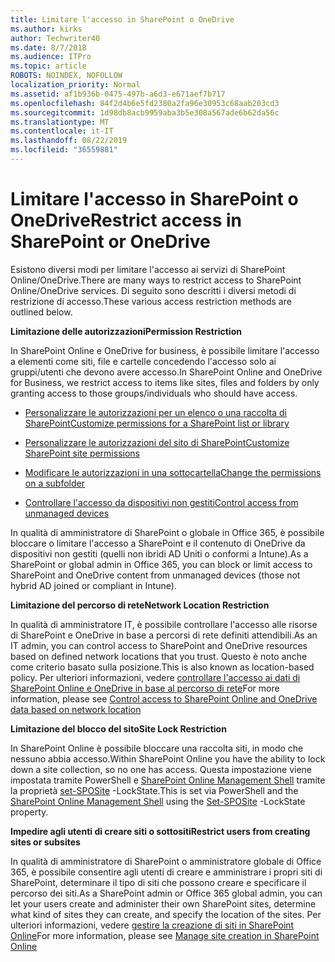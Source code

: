 ```yaml
---
title: Limitare l'accesso in SharePoint o OneDrive
ms.author: kirks
author: Techwriter40
ms.date: 8/7/2018
ms.audience: ITPro
ms.topic: article
ROBOTS: NOINDEX, NOFOLLOW
localization_priority: Normal
ms.assetid: af1b936b-0475-497b-a6d3-e671aef7b717
ms.openlocfilehash: 84f2d4b6e5fd2380a2fa96e30953c68aab203cd3
ms.sourcegitcommit: 1d98db8acb9959aba3b5e308a567ade6b62da56c
ms.translationtype: MT
ms.contentlocale: it-IT
ms.lasthandoff: 08/22/2019
ms.locfileid: "36559881"
---
```

# <a name="restrict-access-in-sharepoint-or-onedrive"></a><span data-ttu-id="9d2b8-102">Limitare l'accesso in SharePoint o OneDrive</span><span class="sxs-lookup"><span data-stu-id="9d2b8-102">Restrict access in SharePoint or OneDrive</span></span>

<span data-ttu-id="9d2b8-103">Esistono diversi modi per limitare l'accesso ai servizi di SharePoint Online/OneDrive.</span><span class="sxs-lookup"><span data-stu-id="9d2b8-103">There are many ways to restrict access to SharePoint Online/OneDrive services.</span></span> <span data-ttu-id="9d2b8-104">Di seguito sono descritti i diversi metodi di restrizione di accesso.</span><span class="sxs-lookup"><span data-stu-id="9d2b8-104">These various access restriction methods are outlined below.</span></span> 

<span data-ttu-id="9d2b8-105">**Limitazione delle autorizzazioni**</span><span class="sxs-lookup"><span data-stu-id="9d2b8-105">**Permission Restriction**</span></span>

<span data-ttu-id="9d2b8-106">In SharePoint Online e OneDrive for business, è possibile limitare l'accesso a elementi come siti, file e cartelle concedendo l'accesso solo ai gruppi/utenti che devono avere accesso.</span><span class="sxs-lookup"><span data-stu-id="9d2b8-106">In SharePoint Online and OneDrive for Business, we restrict access to items like sites, files and folders by only granting access to those groups/individuals who should have access.</span></span>

- [<span data-ttu-id="9d2b8-107">Personalizzare le autorizzazioni per un elenco o una raccolta di SharePoint</span><span class="sxs-lookup"><span data-stu-id="9d2b8-107">Customize permissions for a SharePoint list or library</span></span>](https://support.office.com/article/Customize-permissions-for-a-SharePoint-list-or-library-02d770f3-59eb-4910-a608-5f84cc297782)

- [<span data-ttu-id="9d2b8-108">Personalizzare le autorizzazioni del sito di SharePoint</span><span class="sxs-lookup"><span data-stu-id="9d2b8-108">Customize SharePoint site permissions</span></span>](https://docs.microsoft.com/sharepoint/customize-sharepoint-site-permissions)

- [<span data-ttu-id="9d2b8-109">Modificare le autorizzazioni in una sottocartella</span><span class="sxs-lookup"><span data-stu-id="9d2b8-109">Change the permissions on a subfolder</span></span>](https://support.office.com/article/Change-the-permissions-on-a-subfolder-5427BD7C-F20A-4F75-8CF2-5359DD45A1A6)

- [<span data-ttu-id="9d2b8-110">Controllare l'accesso da dispositivi non gestiti</span><span class="sxs-lookup"><span data-stu-id="9d2b8-110">Control access from unmanaged devices</span></span>](https://docs.microsoft.com/sharepoint/control-access-from-unmanaged-devices)

<span data-ttu-id="9d2b8-111">In qualità di amministratore di SharePoint o globale in Office 365, è possibile bloccare o limitare l'accesso a SharePoint e il contenuto di OneDrive da dispositivi non gestiti (quelli non ibridi AD Uniti o conformi a Intune).</span><span class="sxs-lookup"><span data-stu-id="9d2b8-111">As a SharePoint or global admin in Office 365, you can block or limit access to SharePoint and OneDrive content from unmanaged devices (those not hybrid AD joined or compliant in Intune).</span></span>

<span data-ttu-id="9d2b8-112">**Limitazione del percorso di rete**</span><span class="sxs-lookup"><span data-stu-id="9d2b8-112">**Network Location Restriction**</span></span>

<span data-ttu-id="9d2b8-113">In qualità di amministratore IT, è possibile controllare l'accesso alle risorse di SharePoint e OneDrive in base a percorsi di rete definiti attendibili.</span><span class="sxs-lookup"><span data-stu-id="9d2b8-113">As an IT admin, you can control access to SharePoint and OneDrive resources based on defined network locations that you trust.</span></span> <span data-ttu-id="9d2b8-114">Questo è noto anche come criterio basato sulla posizione.</span><span class="sxs-lookup"><span data-stu-id="9d2b8-114">This is also known as location-based policy.</span></span> <span data-ttu-id="9d2b8-115">Per ulteriori informazioni, vedere [controllare l'accesso ai dati di SharePoint Online e OneDrive in base al percorso di rete](https://docs.microsoft.com/sharepoint/control-access-based-on-network-location)</span><span class="sxs-lookup"><span data-stu-id="9d2b8-115">For more information, please see [Control access to SharePoint Online and OneDrive data based on network location](https://docs.microsoft.com/sharepoint/control-access-based-on-network-location)</span></span>

<span data-ttu-id="9d2b8-116">**Limitazione del blocco del sito**</span><span class="sxs-lookup"><span data-stu-id="9d2b8-116">**Site Lock Restriction**</span></span> 

<span data-ttu-id="9d2b8-117">In SharePoint Online è possibile bloccare una raccolta siti, in modo che nessuno abbia accesso.</span><span class="sxs-lookup"><span data-stu-id="9d2b8-117">Within SharePoint Online you have the ability to lock down a site collection, so no one has access.</span></span> <span data-ttu-id="9d2b8-118">Questa impostazione viene impostata tramite PowerShell e [SharePoint Online Management Shell](https://docs.microsoft.com/powershell/sharepoint/sharepoint-online/connect-sharepoint-online?view=sharepoint-ps) tramite la proprietà [set-SPOSite](https://docs.microsoft.com/powershell/module/sharepoint-online/set-sposite?view=sharepoint-ps) -LockState.</span><span class="sxs-lookup"><span data-stu-id="9d2b8-118">This is set via PowerShell and the [SharePoint Online Management Shell](https://docs.microsoft.com/powershell/sharepoint/sharepoint-online/connect-sharepoint-online?view=sharepoint-ps) using the [Set-SPOSite](https://docs.microsoft.com/powershell/module/sharepoint-online/set-sposite?view=sharepoint-ps) -LockState property.</span></span>

<span data-ttu-id="9d2b8-119">**Impedire agli utenti di creare siti o sottositi**</span><span class="sxs-lookup"><span data-stu-id="9d2b8-119">**Restrict users from creating sites or subsites**</span></span>

<span data-ttu-id="9d2b8-120">In qualità di amministratore di SharePoint o amministratore globale di Office 365, è possibile consentire agli utenti di creare e amministrare i propri siti di SharePoint, determinare il tipo di siti che possono creare e specificare il percorso dei siti.</span><span class="sxs-lookup"><span data-stu-id="9d2b8-120">As a SharePoint admin or Office 365 global admin, you can let your users create and administer their own SharePoint sites, determine what kind of sites they can create, and specify the location of the sites.</span></span> <span data-ttu-id="9d2b8-121">Per ulteriori informazioni, vedere [gestire la creazione di siti in SharePoint Online](https://docs.microsoft.com/sharepoint/manage-site-creation)</span><span class="sxs-lookup"><span data-stu-id="9d2b8-121">For more information, please see [Manage site creation in SharePoint Online](https://docs.microsoft.com/sharepoint/manage-site-creation)</span></span>

